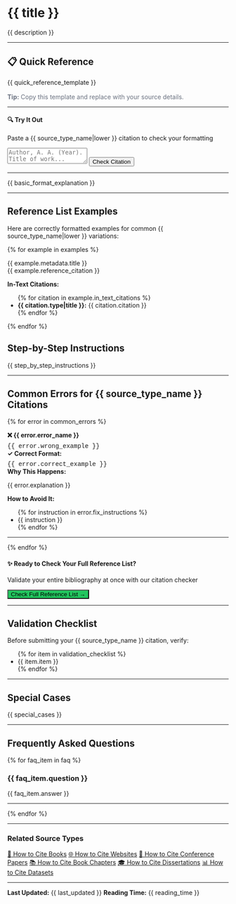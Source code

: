 # {{ title }}

{{ description }}

---

<div class="quick-ref-box">
<h2>📋 Quick Reference</h2>
<div class="template-box">
{{ quick_reference_template }}
</div>
<p style="margin-top: 1rem; font-size: 0.875rem; color: #6b7280;"><strong>Tip:</strong> Copy this template and replace with your source details.</p>
</div>

---

<div class="mini-checker">
<h4>🔍 Try It Out</h4>
<p>Paste a {{ source_type_name|lower }} citation to check your formatting</p>
<textarea placeholder="Author, A. A. (Year). Title of work..."></textarea>
<button>Check Citation</button>
</div>

---

{{ basic_format_explanation }}

---

## Reference List Examples

<p>Here are correctly formatted examples for common {{ source_type_name|lower }} variations:</p>

{% for example in examples %}
<div class="example-box">
<div class="example-variation">{{ example.metadata.title }}</div>
<div class="citation-example">
{{ example.reference_citation }}
</div>

<strong>In-Text Citations:</strong>
<ul>
{% for citation in example.in_text_citations %}
<li><strong>{{ citation.type|title }}:</strong> {{ citation.citation }}</li>
{% endfor %}
</ul>
</div>

{% endfor %}

## Step-by-Step Instructions

<div class="step-box">
{{ step_by_step_instructions }}
</div>

---

## Common Errors for {{ source_type_name }} Citations

{% for error in common_errors %}
<div class="error-example">
<strong>❌ {{ error.error_name }}</strong>
<div style="font-family: 'Courier New', monospace; margin-top: 0.5rem;">
{{ error.wrong_example }}
</div>
</div>

<div class="correction-box">
<strong>✓ Correct Format:</strong>
<div style="font-family: 'Courier New', monospace; margin-top: 0.5rem;">
{{ error.correct_example }}
</div>
</div>

<div class="note-box">
<strong>Why This Happens:</strong>
<p>{{ error.explanation }}</p>
<strong>How to Avoid It:</strong>
<ul>
{% for instruction in error.fix_instructions %}
<li>{{ instruction }}</li>
{% endfor %}
</ul>
</div>

---

{% endfor %}

<div class="mini-checker">
<h4>✨ Ready to Check Your Full Reference List?</h4>
<p>Validate your entire bibliography at once with our citation checker</p>
<button style="background: #22c55e;">Check Full Reference List →</button>
</div>

---

## Validation Checklist

<div class="checklist">
<p>Before submitting your {{ source_type_name }} citation, verify:</p>
<ul>
{% for item in validation_checklist %}
<li>{{ item.item }}</li>
{% endfor %}
</ul>
</div>

---

## Special Cases

{{ special_cases }}

---

## Frequently Asked Questions

{% for faq_item in faq %}
### {{ faq_item.question }}

{{ faq_item.answer }}

---

{% endfor %}

---

<div class="related-box">
<h3>Related Source Types</h3>
<div class="related-grid">
<a href="/how-to-cite-book-apa/" class="related-link">📖 How to Cite Books</a>
<a href="/how-to-cite-website-apa/" class="related-link">🌐 How to Cite Websites</a>
<a href="/how-to-cite-conference-paper-apa/" class="related-link">📄 How to Cite Conference Papers</a>
<a href="/how-to-cite-book-chapter-apa/" class="related-link">📚 How to Cite Book Chapters</a>
<a href="/how-to-cite-dissertation-apa/" class="related-link">🎓 How to Cite Dissertations</a>
<a href="/how-to-cite-dataset-apa/" class="related-link">📊 How to Cite Datasets</a>
</div>
</div>

---

**Last Updated:** {{ last_updated }}
**Reading Time:** {{ reading_time }}
